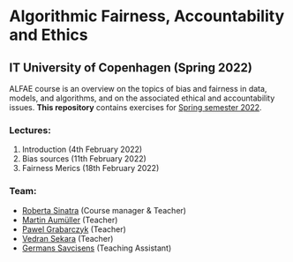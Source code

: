 # Algorithmic Fairness, Accountability and Ethics
## IT University of Copenhagen (Spring 2022)

ALFAE course is an overview on the topics of bias and fairness in data, models, and algorithms, and on the associated ethical and accountability issues. **This repository** contains exercises for [Spring semester 2022](https://learnit.itu.dk/local/coursebase/view.php?ciid=827). 

### Lectures:
1. Introduction (4th February 2022)
2. Bias sources (11th February 2022)
3. Fairness Merics (18th February 2022)

### Team:
* [Roberta Sinatra](mailto:rsin@itu.dk) (Course manager & Teacher)
* [Martin Aumüller](mailto:maau@itu.dk) (Teacher)
* [Pawel Grabarczyk](mailto:pawg@itu.dk) (Teacher)
* [Vedran Sekara](mailto:vsek@itu.dk) (Teacher)
* [Germans Savcisens](mailto:gersa@dtu.dk) (Teaching Assistant)
